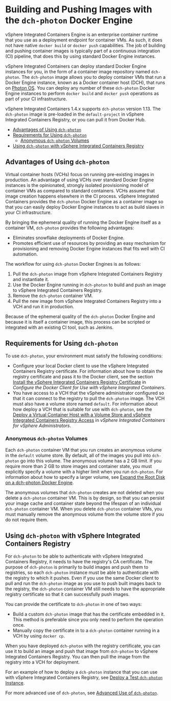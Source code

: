 # Building and Pushing Images with the `dch-photon` Docker Engine 

vSphere Integrated Containers Engine is an enterprise container runtime that you use as a deployment endpoint for container VMs. As such, it does not have native `docker build` or `docker push` capabilities. The job of building and pushing container images is typically part of a continuous integration (CI) pipeline, that does this by using standard Docker Engine instances. 

vSphere Integrated Containers can deploy standard Docker Engine instances for you, in the form of a container image repository named `dch-photon`.  The `dch-photon` image allows you to deploy container VMs that run a Docker Engine instance, known as a Docker container host (DCH), that runs on [Photon OS](https://vmware.github.io/photon/). You can deploy any number of these `dch-photon` Docker Engine instances to perform `docker build` and `docker push` operations as part of your CI infrastructure. 

vSphere Integrated Containers 1.4.x supports `dch-photon` version 1.13. The `dch-photon` image is pre-loaded in the `default-project` in vSphere Integrated Containers Registry, or you can pull it from Docker Hub. 

- [Advantages of Using `dch-photon`](#advantages)
- [Requirements for Using `dch-photon`](#requirements)
  - [Anonymous `dch-photon` Volumes](#vols) 
- [Using `dch-photon` with vSphere Integrated Containers Registry](#registry)

## Advantages of Using `dch-photon` <a id="advantages"></a> 

Virtual container hosts (VCHs) focus on running pre-existing images in production. An advantage of using VCHs  over standard Docker Engine instances is the opinionated, strongly isolated provisioning model of container VMs as compared to standard containers. VCHs assume that image creation happens elsewhere in the CI process. vSphere Integrated Containers provides the `dch-photon` Docker Engine as a container image so that you can easily deploy Docker Engine instances to act as build slaves in your CI infrastructure.  

By bringing the ephemeral quality of running the Docker Engine itself as a container VM, `dch-photon` provides the following advantages:

- Eliminates snowflake deployments of Docker Engine.
- Promotes efficient use of resources by providing an easy mechanism for provisioning and removing Docker Engine instances that fits well with CI automation.

The workflow for using `dch-photon` Docker Engines is as follows: 

1. Pull the `dch-photon` image from vSphere Integrated Containers Registry and instantiate it.
2. Use the Docker Engine running in `dch-photon` to build and push an image to vSphere Integrated Containers Registry.
3. Remove the `dch-photon` container VM.
4. Pull the new image from vSphere Integrated Containers Registry into a VCH and run it in production.

Because of the ephemeral quality of the `dch-photon` Docker Engine and because it is itself a container image, this process can be scripted or integrated with an existing CI tool, such as Jenkins.

## Requirements for Using `dch-photon` <a id="requirements"></a>

To use `dch-photon`, your environment must satisfy the following conditions: 

- Configure your local Docker client to use the vSphere Integrated Containers Registry certificate. For information about how to obtain the registry certificate and pass it to the Docker client, see the section [Install the vSphere Integrated Containers Registry Certificate](configure_docker_client.md#registry) in *Configure the Docker Client for Use with vSphere Integrated Containers*.
- You have access to a VCH that the vSphere administrator configured so that it can connect to the registry to pull the `dch-photon` image. The VCH must also have a volume store named `default`. For information about how deploy a VCH that is suitable for use with `dch-photon`, see the [Deploy a Virtual Container Host with a Volume Store and vSphere Integrated Containers Registry Access](../vic_vsphere_admin/deploy_vch_dchphoton.md) in *vSphere Integrated Containers for vSphere Administrators*. 

### Anonymous `dch-photon` Volumes <a id="vols"></a>

Each `dch-photon` container VM that you run creates an anonymous volume in the `default` volume store. By default, all of the images you pull into `dch-photon` go into this volume. The anonymous volume has a 2 GB limit. If you require more than 2 GB to store images and container state, you must explicitly specify a volume with a higher limit when you run `dch-photon`. For information about how to specify a larger volume, see [Expand the Root Disk on a dch-photon Docker Engine](dch_expand_disk.md).

The anonymous volumes that `dch-photon` creates are not deleted when you delete a `dch-photon` container VM.  This is by design, so that you can persist your image cache and container state beyond the lifespan of an individual `dch-photon` container VM. When you delete `dch-photon` container VMs, you must manually remove the anonymous volume from the volume store if you do not require them.

## Using `dch-photon` with vSphere Integrated Containers Registry <a id="registry"></a>

For `dch-photon` to be able to authenticate with vSphere Integrated Containers Registry, it needs to have the registry's CA certificate. 
The purpose of `dch-photon` is primarily to build images and push them to registries, so each `dch-photon` instance must be able to authenticate with the registry to which it pushes. Even if you use the same Docker client to pull and run the `dch-photon` image as you use to push built images back to the registry, the `dch-photon` container VM still needs to have the appropriate registry certificate so that it can successfully push images. 

You can provide the certificate to `dch-photon` in one of two ways:

-  Build a custom `dch-photon` image that has the certificate embedded in it. This method is preferable since you only need to perform the operation once.
-  Manually copy the certificate in to a `dch-photon` container running in a VCH by using `docker cp`.

When you have deployed `dch-photon` with the registry certificate, you can use it to build an image and push that image from `dch-photon` to vSphere Integrated Containers Registry. You can then pull the image from the registry into a VCH for deployment. 

For an example of how to deploy a `dch-photon` instance that you can use with vSphere Integrated Containers Registry, see [Deploy a Test `dch-photon` Instance](deploy_test_dch.md).

For more advanced use of `dch-photon`, see [Advanced Use of `dch-photon`](dch_advanced.md).

